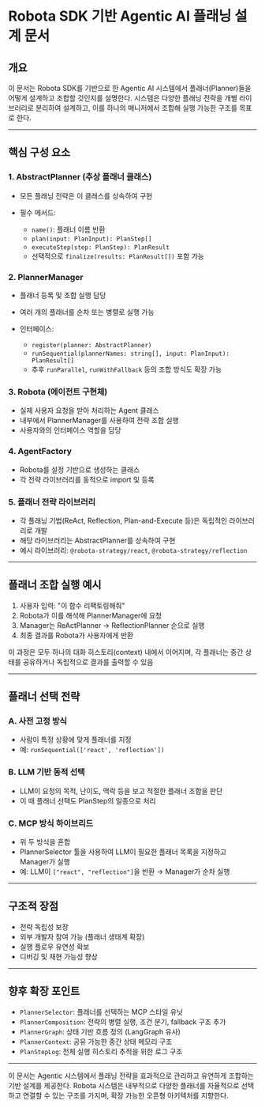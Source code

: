 # Robota SDK 기반 Agentic AI 플래닝 설계 문서

## 개요

이 문서는 Robota SDK를 기반으로 한 Agentic AI 시스템에서 플래너(Planner)들을 어떻게 설계하고 조합할 것인지를 설명한다. 시스템은 다양한 플래닝 전략을 개별 라이브러리로 분리하여 설계하고, 이를 하나의 매니저에서 조합해 실행 가능한 구조를 목표로 한다.

---

## 핵심 구성 요소

### 1. **AbstractPlanner (추상 플래너 클래스)**

* 모든 플래닝 전략은 이 클래스를 상속하여 구현
* 필수 메서드:

  * `name()`: 플래너 이름 반환
  * `plan(input: PlanInput): PlanStep[]`
  * `executeStep(step: PlanStep): PlanResult`
  * 선택적으로 `finalize(results: PlanResult[])` 포함 가능

### 2. **PlannerManager**

* 플래너 등록 및 조합 실행 담당
* 여러 개의 플래너를 순차 또는 병렬로 실행 가능
* 인터페이스:

  * `register(planner: AbstractPlanner)`
  * `runSequential(plannerNames: string[], input: PlanInput): PlanResult[]`
  * 추후 `runParallel`, `runWithFallback` 등의 조합 방식도 확장 가능

### 3. **Robota (에이전트 구현체)**

* 실제 사용자 요청을 받아 처리하는 Agent 클래스
* 내부에서 PlannerManager를 사용하여 전략 조합 실행
* 사용자와의 인터페이스 역할을 담당

### 4. **AgentFactory**

* Robota를 설정 기반으로 생성하는 클래스
* 각 전략 라이브러리를 동적으로 import 및 등록

### 5. **플래너 전략 라이브러리**

* 각 플래닝 기법(ReAct, Reflection, Plan-and-Execute 등)은 독립적인 라이브러리로 개발
* 해당 라이브러리는 AbstractPlanner를 상속하여 구현
* 예시 라이브러리: `@robota-strategy/react`, `@robota-strategy/reflection`

---

## 플래너 조합 실행 예시

1. 사용자 입력: "이 함수 리팩토링해줘"
2. Robota가 이를 해석해 PlannerManager에 요청
3. Manager는 ReActPlanner → ReflectionPlanner 순으로 실행
4. 최종 결과를 Robota가 사용자에게 반환

이 과정은 모두 하나의 대화 히스토리(context) 내에서 이어지며, 각 플래너는 중간 상태를 공유하거나 독립적으로 결과를 출력할 수 있음

---

## 플래너 선택 전략

### A. 사전 고정 방식

* 사람이 특정 상황에 맞게 플래너를 지정
* 예: `runSequential(['react', 'reflection'])`

### B. LLM 기반 동적 선택

* LLM이 요청의 목적, 난이도, 맥락 등을 보고 적절한 플래너 조합을 판단
* 이 때 플래너 선택도 PlanStep의 일종으로 처리

### C. MCP 방식 하이브리드

* 위 두 방식을 혼합
* PlannerSelector 툴을 사용하여 LLM이 필요한 플래너 목록을 지정하고 Manager가 실행
* 예: LLM이 `["react", "reflection"]`을 반환 → Manager가 순차 실행

---

## 구조적 장점

* 전략 독립성 보장
* 외부 개발자 참여 가능 (플래너 생태계 확장)
* 실행 플로우 유연성 확보
* 디버깅 및 재현 가능성 향상

---

## 향후 확장 포인트

* `PlannerSelector`: 플래너를 선택하는 MCP 스타일 유닛
* `PlannerComposition`: 전략의 병렬 실행, 조건 분기, fallback 구조 추가
* `PlannerGraph`: 상태 기반 흐름 정의 (LangGraph 유사)
* `PlannerContext`: 공유 가능한 중간 상태 메모리 구조
* `PlanStepLog`: 전체 실행 히스토리 추적을 위한 로그 구조

---

이 문서는 Agentic 시스템에서 플래닝 전략을 효과적으로 관리하고 유연하게 조합하는 기반 설계를 제공한다. Robota 시스템은 내부적으로 다양한 플래너를 자율적으로 선택하고 연결할 수 있는 구조를 가지며, 확장 가능한 오픈형 아키텍처를 지향한다.
